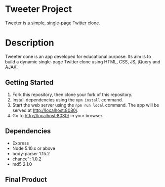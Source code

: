 # Tweeter Project

Tweeter is a simple, single-page Twitter clone.

# Description

Tweeter cone is an app developed for educational purpose. Its aim is to build a dynamic single-page Twitter clone using HTML, CSS, JS, jQuery and AJAX.

## Getting Started

1. Fork this repository, then clone your fork of this repository.
2. Install dependencies using the `npm install` command.
3. Start the web server using the `npm run local` command. The app will be served at <http://localhost:8080/>.
4. Go to <http://localhost:8080/> in your browser.

## Dependencies

- Express
- Node 5.10.x or above
- body-parser 1.15.2
- chance": 1.0.2
- md5 2.1.0

## Final Product
